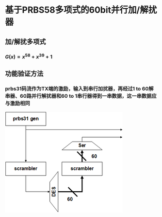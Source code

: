# 基于PRBS58多项式的60bit并行加/解扰器

## 加/解扰多项式

### $G(x) = x^{58} + x^{39} + 1$

## 功能验证方法

### prbs31码流作为TX端的激励，输入到串行加扰器，再经过1 to 60解串器、60路并行解扰器和60 to 1串行器得到一串数据，这一串数据应与激励相同

![1](schematic.png "示意图")
